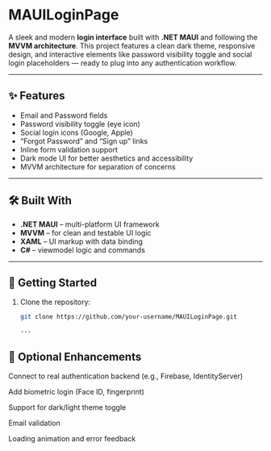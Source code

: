 # MAUILoginPage

A sleek and modern **login interface** built with **.NET MAUI** and following the **MVVM architecture**. This project features a clean dark theme, responsive design, and interactive elements like password visibility toggle and social login placeholders — ready to plug into any authentication workflow.

---

## ✨ Features

- Email and Password fields
- Password visibility toggle (eye icon)
- Social login icons (Google, Apple)
- “Forgot Password” and “Sign up” links
- Inline form validation support
- Dark mode UI for better aesthetics and accessibility
- MVVM architecture for separation of concerns

---

## 🛠 Built With

- **.NET MAUI** – multi-platform UI framework
- **MVVM** – for clean and testable UI logic
- **XAML** – UI markup with data binding
- **C#** – viewmodel logic and commands

---

## 🚀 Getting Started

1. Clone the repository:
   ```bash
   git clone https://github.com/your-username/MAUILoginPage.git

   ---
 ## 📌 Optional Enhancements
Connect to real authentication backend (e.g., Firebase, IdentityServer)

Add biometric login (Face ID, fingerprint)

Support for dark/light theme toggle

Email validation

Loading animation and error feedback

